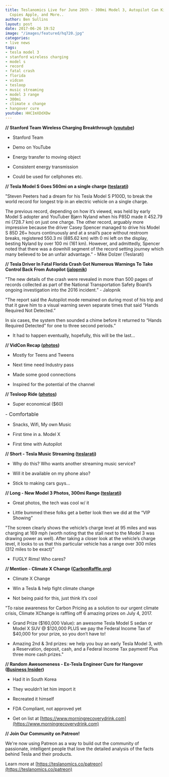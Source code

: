 ```yaml
---
title: Teslanomics Live for June 26th - 300mi Model 3, Autopilot Can Kill You, Tesla
  Copies Apple, and More..
author: Ben Sullins
layout: post
date: 2017-06-26 19:52
image: "/images/featured/hq720.jpg"
categories:
- live news
tags:
- tesla model 3
- stanford wireless charging
- model s
- record
- fatal crash
- florida
- vidcon
- tesloop
- music streaming
- model 3 range
- 300mi
- climate x change
- hangover cure
youtube: HHCImXDdXDw
---
```



**// Stanford Team Wireless Charging Breakthrough ([youtube](https://www.youtube.com/watch?v=7nkOgiTxfEs))**

- Stanford Team

- Demo on YouTube

- Energy transfer to moving object

- Consistent energy transmission

- Could be used for cellphones etc.

**// Tesla Model S Goes 560mi on a single charge ([teslarati](http://www.teslarati.com/tesla-model-s-p100d-record-560-mi-901-km-single-charge/))**

"Steven Peeters had a dream for his Tesla Model S P100D, to break the world record for longest trip in an electric vehicle on a single charge.

The previous record, depending on how it’s viewed, was held by early Model S adopter and YouTuber Bjørn Nyland when his P85D made it 452.79 mi (728.7 km) on just one charge. The other record, arguably more impressive because the driver Casey Spencer managed to drive his Model S 85D 26+ hours continuously and at a snail’s pace without restroom breaks, registered 550.3 mi (885.62 km) with 0 mi left on the display, besting Nyland by over 100 mi (161 km). However, and admittedly, Spencer noted that there was a downhill segment of the record setting journey which many believed to be an unfair advantage.” - Mike Dolzer (Teslarati)

**// Tesla Driver In Fatal Florida Crash Got Numerous Warnings To Take Control Back From Autopilot ([jalopnik](http://jalopnik.com/tesla-driver-in-fatal-florida-crash-got-numerous-warnin-1796226021))**

"The new details of the crash were revealed in more than 500 pages of records collected as part of the National Transportation Safety Board’s ongoing investigation into the 2016 incident.” - Jalopnik

"The report said the Autopilot mode remained on during most of his trip and that it gave him to a visual warning seven separate times that said “Hands Required Not Detected.”

In six cases, the system then sounded a chime before it returned to “Hands Required Detected” for one to three second periods.”

- It had to happen eventually, hopefully, this will be the last...

**// VidCon Recap ([photos](https://goo.gl/photos/tEzmcL3p7bJ5gzbK7))**

- Mostly for Teens and Tweens

- Next time need Industry pass

- Made some good connections

- Inspired for the potential of the channel

**// Tesloop Ride ([photos](https://goo.gl/photos/UJTGXsCDM64Rp4HZA))**

- Super economical ($60)

<span style="font-size: 1rem;">- Comfortable</span>

- Snacks, Wifi, My own Music

- First time in a. Model X

- First time with Autopilot

**// Short - Tesla Music Streaming ([teslarati](http://www.teslarati.com/tesla-launch-music-streaming-service-talks-labels/))**

- Why do this? Who wants another streaming music service?

- Will it be available on my phone also?

- Stick to making cars guys...

**// Long - New Model 3 Photos, 300mi Range ([teslarati](http://www.teslarati.com/new-model-3-photos-surface-pointing-300-mile-range-interior-details/))**

- Great photos, the tech was cool w/ it

- Little bummed these folks get a better look then we did at the “VIP Showing”

"The screen clearly shows the vehicle’s charge level at 95 miles and was charging at 169 mph (worth noting that the stall next to the Model 3 was drawing power as well). After taking a closer look at the vehicle’s charge level, it looks to us that this particular vehicle has a range over 300 miles (312 miles to be exact)”

- FUGLY Rims! Who cares?

**// Mention - Climate X Change ([CarbonRaffle.org](http://CarbonRaffle.org))**

- Climate X Change

- Win a Tesla & help fight climate change

- Not being paid for this, just think it’s cool

"To raise awareness for Carbon Pricing as a solution to our urgent climate crisis, Climate XChange is raffling off 6 amazing prizes on July 4, 2017.

- Grand Prize ($160,000 Value): an awesome Tesla Model S sedan or Model X SUV @ $120,000 PLUS we pay the Federal Income Tax of $40,000 for your prize, so you don’t have to!

- Amazing 2nd & 3rd prizes: we help you buy an early Tesla Model 3, with a Reservation, deposit, cash, and a Federal Income Tax payment! Plus three more cash prizes."

**// Random Awesomeness - Ex-Tesla Engineer Cure for Hangover ([Business Insider](http://www.businessinsider.com/hangover-cures-drink-morning-after-morning-recovery-sisun-lee-2017-6))**

- Had it in South Korea

- They wouldn’t let him import it

- Recreated it himself

- FDA Compliant, not approved yet

- Get on list at [https://www.morningrecoverydrink.com](https://www.morningrecoverydrink.com)

**// Join Our Community on Patreon!**

We're now using Patreon as a way to build out the community of passionate, intelligent people that love the detailed analysis of the facts behind Tesla and their products.

Learn more at [https://teslanomics.co/patreon](https://teslanomics.co/patreon)